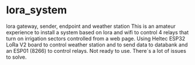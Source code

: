 # lora_system
lora gateway, sender, endpoint and weather station
This is an amateur experience to install a system based on lora and wifi to control 4 relays that turn on irrigation sectors controlled from a web page.
Using Heltec ESP32 LoRa V2 board to control weather station and to send data to databank and an ESP01 (8266) to control relays.
Not ready to use. There´s a lot of issues to solve.
